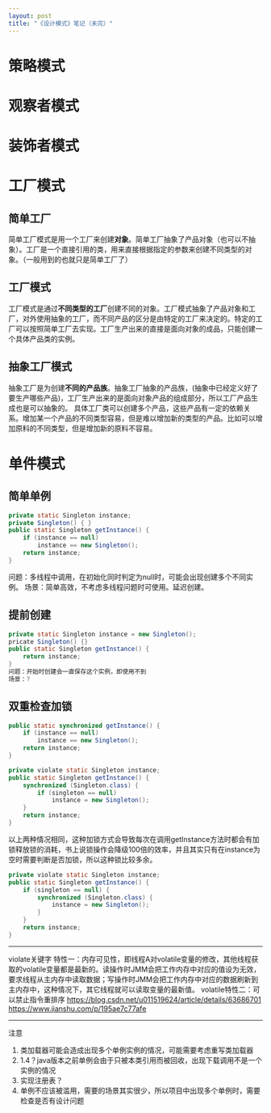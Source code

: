 ```yaml
---
layout: post
title: "《设计模式》笔记（未完）"
---
```

# 策略模式
# 观察者模式
# 装饰者模式
# 工厂模式
## 简单工厂
简单工厂模式是用一个工厂来创建**对象**。简单工厂抽象了产品对象（也可以不抽象）。工厂是一个直接引用的类，用来直接根据指定的参数来创建不同类型的对象。（一般用到的也就只是简单工厂了）
## 工厂模式
工厂模式是通过**不同类型的工厂**创建不同的对象。工厂模式抽象了产品对象和工厂，对外使用抽象的工厂，而不同产品的区分是由特定的工厂来决定的。特定的工厂可以按照简单工厂去实现。工厂生产出来的直接是面向对象的成品，只能创建一个具体产品类的实例。
## 抽象工厂模式
抽象工厂是为创建**不同的产品族**。抽象工厂抽象的产品族，(抽象中已经定义好了要生产哪些产品)，工厂生产出来的是面向对象产品的组成部分，所以工厂产品生成也是可以抽象的。 具体工厂类可以创建多个产品，这些产品有一定的依赖关系。增加某一个产品的不同类型容易，但是难以增加新的类型的产品。比如可以增加原料的不同类型，但是增加新的原料不容易。
# 单件模式
## 简单单例
```java
private static Singleton instance;
private Singleton() { }
public static Singleton getInstance() {
	if (instance == null)
		instance == new Singleton();
	return instance;
}
```
问题：多线程中调用，在初始化同时判定为null时，可能会出现创建多个不同实例。
场景：简单高效，不考虑多线程问题时可使用。延迟创建。
## 提前创建
```java
private static Singleton instance = new Singleton();
pricate Singleton() {}
public static Singleton getInstance() {
	return instance;
}
问题：开始时创建会一直保存这个实例，即使用不到
场景：?
```
## 双重检查加锁
```java
public static synchronized getInstance() {
	if (instance == null)
		instance == new Singleton();
	return instance;
}
```
```java
private violate static Singleton instance;
public static Singleton getInstance() {
	synchronized (Singleton.class) {    
		if (singleton == null)
			instance = new Singleton();    
    }
	return instance;
}
```
以上两种情况相同，这种加锁方式会导致每次在调用getInstance方法时都会有加锁释放锁的消耗，书上说锁操作会降级100倍的效率，并且其实只有在instance为空时需要判断是否加锁，所以这种锁比较多余。
```java
private violate static Singleton instance;
public static Singleton getInstance() {
	if (singleton == null) {
		synchronized (Singleton.class) {   
			instance = new Singleton();    
		}
    }
	return instance;
}
```
----------------
violate关键字
特性一：内存可见性，即线程A对volatile变量的修改，其他线程获取的volatile变量都是最新的。读操作时JMM会把工作内存中对应的值设为无效，要求线程从主内存中读取数据；写操作时JMM会把工作内存中对应的数据刷新到主内存中，这种情况下，其它线程就可以读取变量的最新值。
volatile特性二：可以禁止指令重排序
https://blog.csdn.net/u011519624/article/details/63686701
https://www.jianshu.com/p/195ae7c77afe

-----------
注意 
1. 类加载器可能会造成出现多个单例实例的情况，可能需要考虑重写类加载器
2. 1.4？java版本之前单例会由于只被本类引用而被回收，出现下载调用不是一个实例的情况
3. 实现注册表？
4. 单例不应该被滥用，需要的场景其实很少，所以项目中出现多个单例时，需要检查是否有设计问题
